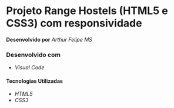 # Projeto Range Hostels (HTML5 e CSS3) com responsividade

**Desenvolvido por** *Arthur Felipe MS*

### Desenvolvido com
* *Visual Code*

#### Tecnologias Utilizadas
* *HTML5*
* *CSS3*
